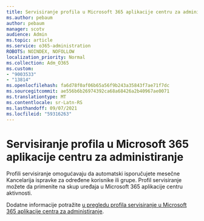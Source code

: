 ```yaml
---
title: Servisiranje profila u Microsoft 365 aplikacije centru za administiranje
ms.author: pebaum
author: pebaum
manager: scotv
audience: Admin
ms.topic: article
ms.service: o365-administration
ROBOTS: NOINDEX, NOFOLLOW
localization_priority: Normal
ms.collection: Adm_O365
ms.custom:
- "9003533"
- "13814"
ms.openlocfilehash: fa6d78f0af06b65a56f9b243a35843f7ae71f7dc
ms.sourcegitcommit: ae556b6b26974392ca68a68426a2b40967ae0071
ms.translationtype: MT
ms.contentlocale: sr-Latn-RS
ms.lasthandoff: 09/07/2021
ms.locfileid: "59316263"
---
```

# <a name="servicing-profiles-in-microsoft-365-apps-admin-center"></a>Servisiranje profila u Microsoft 365 aplikacije centru za administiranje

Profili servisiranje omogućavaju da automatski isporučujete mesečne Kancelarija ispravke za određene korisnike ili grupe. Profil servisiranje možete da primenite na skup uređaja u Microsoft 365 aplikacije centru aktivnosti.

Dodatne informacije potražite [u pregledu profila servisiranje u Microsoft 365 aplikacije centra za administiranje](https://docs.microsoft.com/deployoffice/admincenter/servicing-profile).